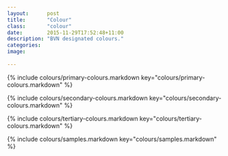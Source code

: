 ```yaml
---
layout:      post
title:       "Colour"
class:       "colour"
date:        2015-11-29T17:52:48+11:00
description: "BVN designated colours."
categories: 
image:      
 
---
```


{% include colours/primary-colours.markdown key="colours/primary-colours.markdown" %}

{% include colours/secondary-colours.markdown key="colours/secondary-colours.markdown" %}

{% include colours/tertiary-colours.markdown key="colours/tertiary-colours.markdown" %}

{% include colours/samples.markdown key="colours/samples.markdown" %}